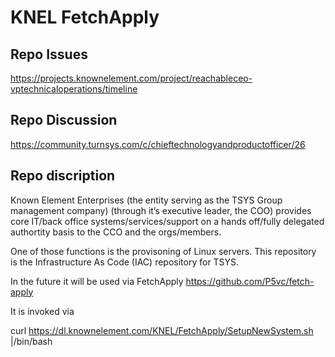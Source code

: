 # KNEL FetchApply

## Repo Issues
https://projects.knownelement.com/project/reachableceo-vptechnicaloperations/timeline

## Repo Discussion
https://community.turnsys.com/c/chieftechnologyandproductofficer/26


## Repo discription 
Known Element Enterprises (the entity serving as the TSYS Group management company) (through it’s executive leader, the COO) provides core IT/back office systems/services/support on a hands off/fully delegated authortity basis to the CCO and the orgs/members.

One of those functions is the provisoning of Linux servers. This repository is the Infrastructure As Code (IAC) repository for TSYS. 

In the future it will be used via FetchApply https://github.com/P5vc/fetch-apply

It is invoked via

curl https://dl.knownelement.com/KNEL/FetchApply/SetupNewSystem.sh |/bin/bash